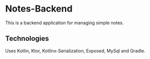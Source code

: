 # Notes-Backend

This is a backend application for managing simple notes.

## Technologies

Uses Kotlin, Ktor, Kotlinx-Serialization, Exposed, MySql and Gradle.
